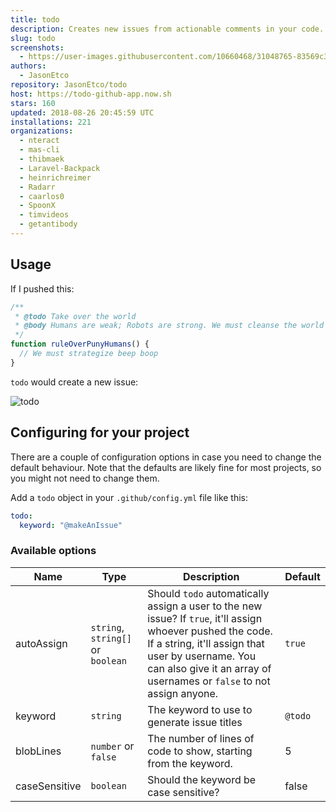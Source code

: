 ```yaml
---
title: todo
description: Creates new issues from actionable comments in your code.
slug: todo
screenshots:
  - https://user-images.githubusercontent.com/10660468/31048765-83569c30-a5f2-11e7-933a-a119d43ad029.png
authors:
  - JasonEtco
repository: JasonEtco/todo
host: https://todo-github-app.now.sh
stars: 160
updated: 2018-08-26 20:45:59 UTC
installations: 221
organizations:
  - nteract
  - mas-cli
  - thibmaek
  - Laravel-Backpack
  - heinrichreimer
  - Radarr
  - caarlos0
  - SpoonX
  - timvideos
  - getantibody
---
```


## Usage

If I pushed this:

```js
/**
 * @todo Take over the world
 * @body Humans are weak; Robots are strong. We must cleanse the world of the virus that is humanity.
 */
function ruleOverPunyHumans() {
  // We must strategize beep boop
}
```

`todo` would create a new issue:

![todo](https://user-images.githubusercontent.com/10660468/31048765-83569c30-a5f2-11e7-933a-a119d43ad029.png)

## Configuring for your project

There are a couple of configuration options in case you need to change the default behaviour. Note that the defaults are likely fine for most projects, so you might not need to change them.

Add a `todo` object in your `.github/config.yml` file like this:

```yml
todo:
  keyword: "@makeAnIssue"
```

### Available options

| Name          | Type                              | Description                                                                                                                                                                                                                               | Default |
| ------------- | --------------------------------- | ----------------------------------------------------------------------------------------------------------------------------------------------------------------------------------------------------------------------------------------- | ------- |
| autoAssign    | `string`, `string[]` or `boolean` | Should `todo` automatically assign a user to the new issue? If `true`, it'll assign whoever pushed the code. If a string, it'll assign that user by username. You can also give it an array of usernames or `false` to not assign anyone. | `true`  |
| keyword       | `string`                          | The keyword to use to generate issue titles                                                                                                                                                                                               | `@todo` |
| blobLines     | `number` or `false`               | The number of lines of code to show, starting from the keyword.                                                                                                                                                                           | 5       |
| caseSensitive | `boolean`                         | Should the keyword be case sensitive?                                                                                                                                                                                                     | false   |
